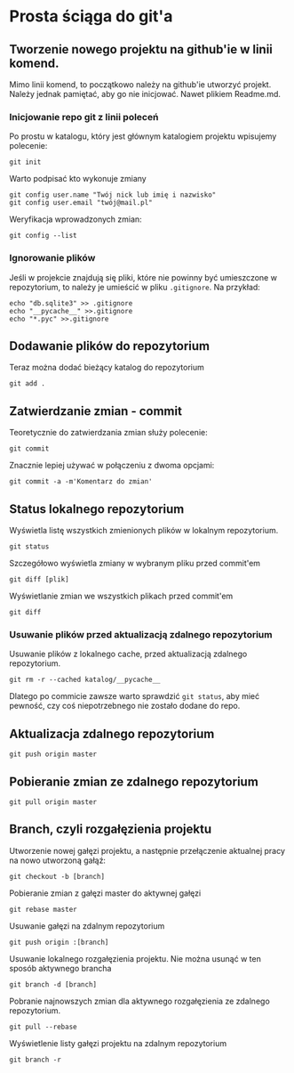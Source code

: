 # Prosta ściąga do git'a

## Tworzenie nowego projektu na github'ie w linii komend.

Mimo linii komend, to początkowo należy na github'ie utworzyć projekt.
Należy jednak pamiętać, aby go nie inicjować. Nawet plikiem Readme.md.

### Inicjowanie repo git z linii poleceń

Po prostu w katalogu, który jest głównym katalogiem projektu wpisujemy polecenie:
```
git init
```
Warto podpisać kto wykonuje zmiany
```
git config user.name "Twój nick lub imię i nazwisko"
git config user.email "twój@mail.pl"
```
Weryfikacja wprowadzonych zmian:
```
git config --list
```

### Ignorowanie plików

Jeśli w projekcie znajdują się pliki, które nie powinny być umieszczone
w repozytorium, to należy je umieścić w pliku `.gitignore`. Na przykład:
```
echo "db.sqlite3" >> .gitignore
echo "__pycache__" >>.gitignore
echo "*.pyc" >>.gitignore
```

## Dodawanie plików do repozytorium

Teraz można dodać bieżący katalog do repozytorium
```
git add .
```

## Zatwierdzanie zmian - commit

Teoretycznie do zatwierdzania zmian służy polecenie:
```
git commit
```

Znacznie lepiej używać w połączeniu z dwoma opcjami:
```
git commit -a -m'Komentarz do zmian'
```

## Status lokalnego repozytorium
Wyświetla listę wszystkich zmienionych plików w lokalnym repozytorium.
```
git status
```

Szczegółowo wyświetla zmiany w wybranym pliku przed commit'em
```
git diff [plik]
```

Wyświetlanie zmian we wszystkich plikach przed commit'em
```
git diff
```

### Usuwanie plików przed aktualizacją zdalnego repozytorium
Usuwanie plików z lokalnego cache, przed aktualizacją zdalnego repozytorium.
```
git rm -r --cached katalog/__pycache__
```
Dlatego po commicie zawsze warto sprawdzić `git status`, aby mieć
pewność, czy coś niepotrzebnego nie zostało dodane do repo.

## Aktualizacja zdalnego repozytorium
```
git push origin master
```

## Pobieranie zmian ze zdalnego repozytorium
```
git pull origin master
```

## Branch, czyli rozgałęzienia projektu

Utworzenie nowej gałęzi projektu, a następnie przełączenie aktualnej pracy
na nowo utworzoną gałąź:
```
git checkout -b [branch]
```

Pobieranie zmian z gałęzi master do aktywnej gałęzi
```
git rebase master
```

Usuwanie gałęzi na zdalnym repozytorium
```
git push origin :[branch]
```

Usuwanie lokalnego rozgałęzienia projektu. Nie można usunąć w ten sposób aktywnego brancha
```
git branch -d [branch]
```

Pobranie najnowszych zmian dla aktywnego rozgałęzienia ze zdalnego repozytorium.
```
git pull --rebase
```

Wyświetlenie listy gałęzi projektu na zdalnym repozytorium
```
git branch -r
```
